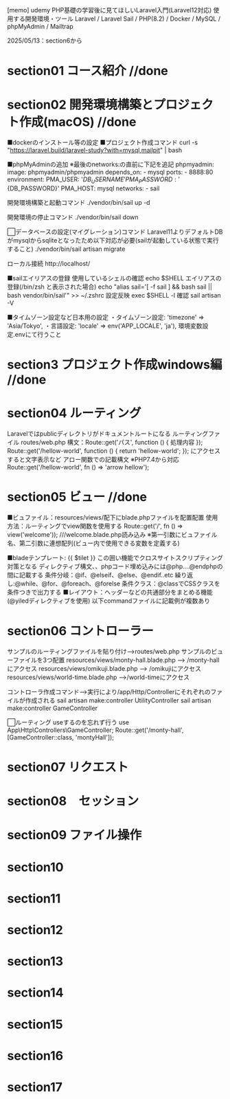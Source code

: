 [memo] udemy PHP基礎の学習後に見てほしいLaravel入門(Laravel12対応)
使用する開発環境・ツール
Laravel / Laravel Sail / PHP(8.2) / Docker / MySQL / phpMyAdmin / Mailtrap

2025/05/13：section6から

# section01 コース紹介 //done 

# section02 開発環境構築とプロジェクト作成(macOS) //done
■dockerのインストール等の設定
■プロジェクト作成コマンド
curl -s "https://laravel.build/laravel-study?with=mysql,mailpit" | bash

■phpMyAdminの追加
※最後のnetworks:の直前に下記を追記
    phpmyadmin:
        image: phpmyadmin/phpmyadmin
        depends_on:
            - mysql
        ports:
            - 8888:80
        environment:
            PMA_USER: '${DB_USERNAME}'
            PMA_PASSWORD: '${DB_PASSWORD}'
            PMA_HOST: mysql
        networks:
            - sail

開発環境構築と起動コマンド
./vendor/bin/sail up -d

開発環境の停止コマンド
./vendor/bin/sail down

⬜︎データベースの設定(マイグレーション)コマンド
Laravel11よりデフォルトDBがmysqlからsqliteとなったため以下対応が必要(sailが起動している状態で実行すること)
./vendor/bin/sail artisan migrate

ローカル接続
http://localhost/

■sailエイリアスの登録
使用しているシェルの確認
echo $SHELL
エイリアスの登録(/bin/zsh と表示された場合)
echo "alias sail='[ -f sail ] && bash sail || bash vendor/bin/sail'" >> ~/.zshrc
設定反映
exec $SHELL -l
確認
sail artisan -V

■タイムゾーン設定など日本用の設定
・タイムゾーン設定:  'timezone' => 'Asia/Tokyo',
・言語設定:  'locale' => env('APP_LOCALE', 'ja'),
環境変数設定.envにて行うこと

# section3 プロジェクト作成windows編 //done

# section04 ルーティング
Laravelではpublicディレクトリがドキュメントルートになる
ルーティングファイル
routes/web.php
構文：Route::get('パス', function () { 処理内容 });
Route::get('/hellow-world', function () { return 'hellow-world'; }); にアクセスすると文字表示など
アロー関数での記載構文  ※PHP7.4から対応
Route::get('/hellow-world', fn () => 'arrow hellow'); 

# section05 ビュー //done
■ビュファイル：resources/views/配下にblade.phpファイルを配置配置
使用方法：ルーティングでview関数を使用する
Route::get('/', fn () => view('welcome')); ///welcome.blade.php読み込み
※第一引数にビュファイル名、第二引数に連想配列(ビュー内で使用できる変数を定義する)

■bladeテンプレート: {{ $tilet }} この囲い機能でクロスサイトスクリプティング対策となる
ディレクティブ構文、、phpコード埋め込みには@php....@endphpの間に記載する
条件分岐：@if、@elseif、@else、@endif..etc
繰り返し:@while、@for、@foreach、@forelse
条件クラス：@classでCSSクラスを条件つきで出力する
■レイアウト：ヘッダーなどの共通部分をまとめる機能(@yiledディレクティブを使用)
以下commandファイルに記載例が複数あり

# section06 コントローラー
サンプルのルーティングファイルを貼り付け-->routes/web.php
サンプルのビューファイルを3つ配置
resources/views/monty-hall.blade.php --> /monty-hallにアクセス
resources/views/omikuji.blade.php -->  /omikujiにアクセス
resources/views/world-time.blade.php -->/world-timeにアクセス

コントローラ作成コマンド-->実行により/app/Http/Controllerにそれぞれのファイルが作成される
sail artisan make:controller UtilityController
sail artisan make:controller GameController

⬜︎ルーティング useするのを忘れず行う
use App\Http\Controllers\GameController;
Route::get('/monty-hall', [GameController::class, 'montyHall']);

# section07 リクエスト
# section08　セッション
# section09 ファイル操作
# section10
# section11
# section12
# section13
# section14
# section15
# section16
# section17
